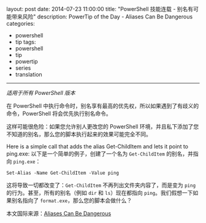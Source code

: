 layout: post
date: 2014-07-23 11:00:00
title: "PowerShell 技能连载 - 别名有可能带来风险"
description: PowerTip of the Day - Aliases Can Be Dangerous
categories:
- powershell
- tip
tags:
- powershell
- tip
- powertip
- series
- translation
---
_适用于所有 PowerShell 版本_

在 PowerShell 中执行命令时，别名享有最高的优先权，所以如果遇到了有歧义的命令，PowerShell 将会优先执行别名命令。

这样可能很危险：如果您允许别人更改您的 PowerShell 环境，并且私下添加了您不知道的别名，那么您的脚本执行起来的效果可能完全不同。

Here is a simple call that adds the alias Get-ChildItem and lets it point to ping.exe:
以下是一个简单的例子，创建了一个名为 `Get-ChildItem` 的别名，并指向 `ping.exe`：

    Set-Alias -Name Get-ChildItem -Value ping

这将导致一切都改变了：`Get-ChildItem` 不再列出文件夹内容了，而是变为 `ping` 的行为。甚至，所有的别名（例如 `dir` 和 `ls`）现在都指向 `ping`。我们假想一下如果别名指向了 `format.exe`，那么您的脚本会做什么？

<!--more-->
本文国际来源：[Aliases Can Be Dangerous](http://community.idera.com/powershell/powertips/b/tips/posts/aliases-can-be-dangerous)
